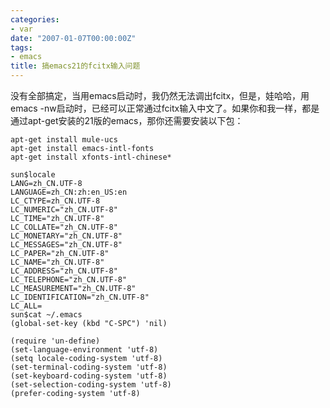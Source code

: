 ```yaml
---
categories:
- var
date: "2007-01-07T00:00:00Z"
tags:
- emacs
title: 搞emacs21的fcitx输入问题
---
```


没有全部搞定，当用emacs启动时，我仍然无法调出fcitx，但是，娃哈哈，用emacs
-nw启动时，已经可以正常通过fcitx输入中文了。如果你和我一样，都是通过apt-get安装的21版的emacs，那你还需要安装以下包：

    apt-get install mule-ucs
    apt-get install emacs-intl-fonts
    apt-get install xfonts-intl-chinese*

    sun$locale
    LANG=zh_CN.UTF-8
    LANGUAGE=zh_CN:zh:en_US:en
    LC_CTYPE=zh_CN.UTF-8
    LC_NUMERIC="zh_CN.UTF-8"
    LC_TIME="zh_CN.UTF-8"
    LC_COLLATE="zh_CN.UTF-8"
    LC_MONETARY="zh_CN.UTF-8"
    LC_MESSAGES="zh_CN.UTF-8"
    LC_PAPER="zh_CN.UTF-8"
    LC_NAME="zh_CN.UTF-8"
    LC_ADDRESS="zh_CN.UTF-8"
    LC_TELEPHONE="zh_CN.UTF-8"
    LC_MEASUREMENT="zh_CN.UTF-8"
    LC_IDENTIFICATION="zh_CN.UTF-8"
    LC_ALL=
    sun$cat ~/.emacs
    (global-set-key (kbd "C-SPC") 'nil)
    
    (require 'un-define)
    (set-language-environment 'utf-8)
    (setq locale-coding-system 'utf-8)
    (set-terminal-coding-system 'utf-8)
    (set-keyboard-coding-system 'utf-8)
    (set-selection-coding-system 'utf-8)
    (prefer-coding-system 'utf-8)
